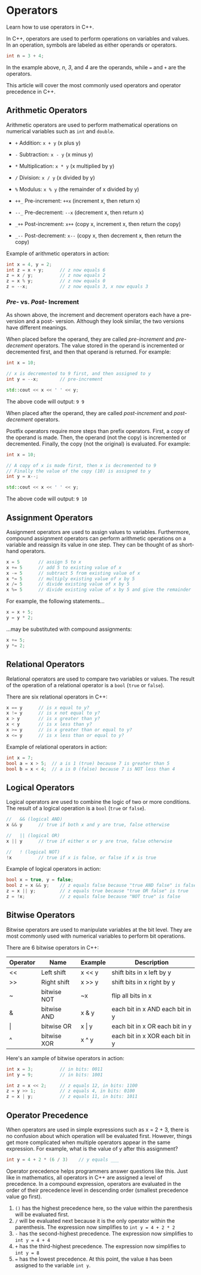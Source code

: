 # Operators

Learn how to use operators in C++.

In C++, operators are used to perform operations on variables and values. In an operation, symbols are labeled as either operands or operators.

```cpp
int n = 3 + 4;
```

In the example above, _n_, _3_, and _4_ are the operands, while `=` and `+` are the operators.

This article will cover the most commonly used operators and operator precedence in C++.

## Arithmetic Operators

Arithmetic operators are used to perform mathematical operations on numerical variables such as `int` and `double`.

- `+` Addition: `x + y` (x plus y)

- `-` Subtraction: `x - y` (x minus y)

- `*` Multiplication: `x * y` (x multiplied by y)

- `/` Division: `x / y` (x divided by y)

- `%` Modulus: `x % y` (the remainder of x divided by y)

- `++_` Pre-increment: `++x` (increment x, then return x)

- `--_` Pre-decrement: `--x` (decrement x, then return x)

- `_++` Post-increment: `x++` (copy x, increment x, then return the copy)

- `_--` Post-decrement: `x--` (copy x, then decrement x, then return the copy)

Example of arithmetic operators in action:

```cpp
int x = 4, y = 2;
int z = x + y;      // z now equals 6
z = x / y;          // z now equals 2
z = x % y;          // z now equals 0
z = --x;            // z now equals 3, x now equals 3
```

### _Pre_- vs. _Post_- Increment

As shown above, the increment and decrement operators each have a pre- version and a post- version. Although they look similar, the two versions have different meanings.

When placed before the operand, they are called _pre-increment_ and _pre-decrement_ operators. The value stored in the operand is incremented or decremented first, and then that operand is returned. For example:

```cpp
int x = 10;

// x is decremented to 9 first, and then assigned to y
int y = --x;        // pre-increment

std::cout << x << ' ' << y;
```

The above code will output:
`9 9`

When placed after the operand, they are called _post-increment_ and _post-decrement_ operators.

Postfix operators require more steps than prefix operators. First, a copy of the operand is made. Then, the operand (not the copy) is incremented or decremented. Finally, the copy (not the original) is evaluated. For example:

```cpp
int x = 10;

// A copy of x is made first, then x is decremented to 9
// Finally the value of the copy (10) is assigned to y
int y = x--;

std::cout << x << ' ' << y;
```

The above code will output:
`9 10`

## Assignment Operators

Assignment operators are used to assign values to variables. Furthermore, compound assignment operators can perform arithmetic operations on a variable and reassign its value in one step. They can be thought of as short-hand operators.

```cpp
x = 5       // assign 5 to x
x += 5      // add 5 to existing value of x
x -= 5      // subtract 5 from existing value of x
x *= 5      // multiply existing value of x by 5
x /= 5      // divide existing value of x by 5
x %= 5      // divide existing value of x by 5 and give the remainder
```

For example, the following statements...

```cpp
x = x + 5;
y = y * 2;
```

...may be substituted with compound assignments:

```cpp
x += 5;
y *= 2;
```

## Relational Operators

Relational operators are used to compare two variables or values. The result of the operation of a relational operator is a `bool` (`true` or `false`).

There are six relational operators in C++:

```cpp
x == y      // is x equal to y?
x != y      // is x not equal to y?
x > y       // is x greater than y?
x < y       // is x less than y?
x >= y      // is x greater than or equal to y?
x <= y      // is x less than or equal to y?
```

Example of relational operators in action:

```cpp
int x = 7;
bool a = x > 5;  // a is 1 (true) because 7 is greater than 5
bool b = x < 4;  // a is 0 (false) because 7 is NOT less than 4
```

## Logical Operators

Logical operators are used to combine the logic of two or more conditions. The result of a logical operation is a `bool` (`true` or `false`).

```cpp
//   && (logical AND)
x && y      // true if both x and y are true, false otherwise

//   || (logical OR)
x || y      // true if either x or y are true, false otherwise

//   ! (logical NOT)
!x          // true if x is false, or false if x is true
```

Example of logical operators in action:

```cpp
bool x = true, y = false;
bool z = x && y;    // z equals false because "true AND false" is false
z = x || y;         // z equals true because "true OR false" is true
z = !x;             // z equals false because "NOT true" is false
```

## Bitwise Operators

Bitwise operators are used to manipulate variables at the bit level. They are most commonly used with numerical variables to perform bit operations.

There are 6 bitwise operators in C++:

| Operator | Name        | Example | Description                     |
|----------|-------------|---------|---------------------------------|
| <<       | Left shift  | x << y  | shift bits in x left by y       |
| >>       | Right shift | x >> y  | shift bits in x right by y      |
| ~        | bitwise NOT | ~x      | flip all bits in x              |
| &        | bitwise AND | x & y   | each bit in x AND each bit in y |
| \|       | bitwise OR  | x \| y  | each bit in x OR each bit in y  |
| ^        | bitwise XOR | x ^ y   | each bit in x XOR each bit in y |

Here's an xample of bitwise operators in action:

```cpp
int x = 3;          // in bits: 0011
int y = 9;          // in bits: 1001

int z = x << 2;     // z equals 12, in bits: 1100
z = y >> 1;         // z equals 4, in bits: 0100
z = x | y;          // z equals 11, in bits: 1011
```

## Operator Precedence

When operators are used in simple expressions such as x = 2 + 3, there is no confusion about which operation will be evaluated first. However, things get more complicated when multiple operators appear in the same expression. For example, what is the value of y after this assignment?

```cpp
int y = 4 + 2 * (6 / 3)    // y equals ___
```

Operator precedence helps programmers answer questions like this. Just like in mathematics, all operators in C++ are assigned a level of precedence. In a compound expression, operators are evaluated in the order of their precedence level in descending order (smallest precedence value go first).

1. `()` has the highest precedence here, so the value within the parenthesis will be evaluated first.
2. `/` will be evaluated next because it is the only operator within the parenthesis. The expression now simplifies to `int y = 4 + 2 * 2`
3. `-` has the second-highest precedence. The expression now simplifies to `int y = 4 + 4`
4. `+` has the third-highest precedence. The expression now simplifies to `int y = 8`
5. `=` has the lowest precedence. At this point, the value `8` has been assigned to the variable `int y`.
